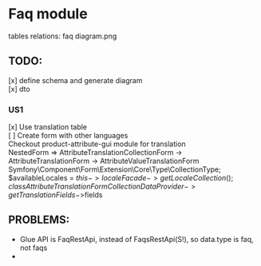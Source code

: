 # Faq module
tables relations: faq diagram.png <br>

## TODO:
[x] define schema and generate diagram <br>
[x] dto <br>

### US1
[x] Use translation table <br>
[ ] Create form with other languages <br>
Checkout product-attribute-gui module for translation <br>
NestedForm => AttributeTranslationCollectionForm -> AttributeTranslationForm -> AttributeValueTranslationForm
Symfony\Component\Form\Extension\Core\Type\CollectionType;
$availableLocales = $this->localeFacade->getLocaleCollection();
class AttributeTranslationFormCollectionDataProvider->getTranslationFields->$fields

## PROBLEMS:
- Glue API is FaqRestApi, instead of FaqsRestApi(S!), so data.type is faq, not faqs
-
